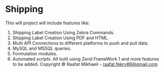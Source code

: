 # Shipping
This will project will include features like:
1) Shipping Label Creation Using Zebra Commands.
2) Shipping Label Creation Using PDF and HTML.
3) Multi API Connections to different platforms to push and pull data.
4) MySQL and MSSQL queries.
5) Formulation modules.
6) Automated scripts.
All built using Zend FrameWork 1 and more features to be added.
Copyright © Raafat Mikhaeil - raafat.fekry89@gmail.com
